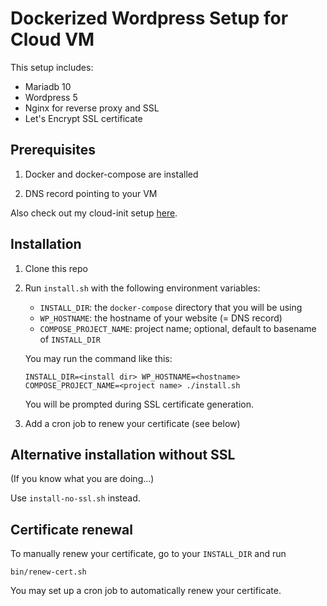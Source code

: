 # Dockerized Wordpress Setup for Cloud VM

This setup includes:
* Mariadb 10
* Wordpress 5
* Nginx for reverse proxy and SSL
* Let's Encrypt SSL certificate

## Prerequisites

1. Docker and docker-compose are installed

2. DNS record pointing to your VM

Also check out my cloud-init setup [here](https://github.com/MichaelKim0407/my-cloud-init-configs/blob/master/ubuntu.yml).

## Installation

1. Clone this repo

2. Run `install.sh` with the following environment variables:
    * `INSTALL_DIR`: the `docker-compose` directory that you will be using
    * `WP_HOSTNAME`: the hostname of your website (= DNS record)
    * `COMPOSE_PROJECT_NAME`: project name; optional, default to basename of `INSTALL_DIR`

    You may run the command like this:

    ```
    INSTALL_DIR=<install dir> WP_HOSTNAME=<hostname> COMPOSE_PROJECT_NAME=<project name> ./install.sh
    ```

    You will be prompted during SSL certificate generation.

3. Add a cron job to renew your certificate (see below)

## Alternative installation without SSL

(If you know what you are doing...)

Use `install-no-ssl.sh` instead.

## Certificate renewal

To manually renew your certificate, go to your `INSTALL_DIR` and run

```
bin/renew-cert.sh
```

You may set up a cron job to automatically renew your certificate.
